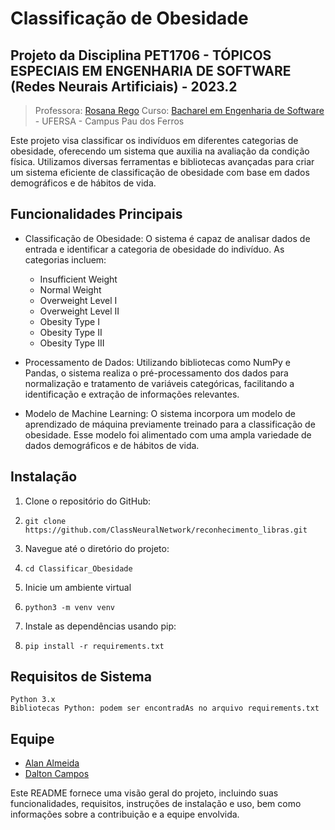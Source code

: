 # Classificação de Obesidade

## Projeto da Disciplina PET1706 - TÓPICOS ESPECIAIS EM ENGENHARIA DE SOFTWARE (Redes Neurais Artificiais) - 2023.2
> Professora: [Rosana Rego](https://github.com/roscibely)
Curso: [Bacharel em Engenharia de Software](https://engsoftwarepaudosferros.ufersa.edu.br/apresentacao/) - UFERSA - Campus Pau dos Ferros

Este projeto visa classificar os indivíduos em diferentes categorias de obesidade, oferecendo um sistema que auxilia na avaliação da condição física. Utilizamos diversas ferramentas e bibliotecas avançadas para criar um sistema eficiente de classificação de obesidade com base em dados demográficos e de hábitos de vida.

## Funcionalidades Principais

* Classificação de Obesidade: O sistema é capaz de analisar dados de entrada e identificar a categoria de obesidade do indivíduo. As categorias incluem:
    - Insufficient Weight
    - Normal Weight
    - Overweight Level I
    - Overweight Level II
    - Obesity Type I
    - Obesity Type II
    - Obesity Type III

* Processamento de Dados: Utilizando bibliotecas como NumPy e Pandas, o sistema realiza o pré-processamento dos dados para normalização e tratamento de variáveis categóricas, facilitando a identificação e extração de informações relevantes.

* Modelo de Machine Learning: O sistema incorpora um modelo de aprendizado de máquina previamente treinado para a classificação de obesidade. Esse modelo foi alimentado com uma ampla variedade de dados demográficos e de hábitos de vida.

## Instalação

1. Clone o repositório do GitHub:
2.     git clone https://github.com/ClassNeuralNetwork/reconhecimento_libras.git

2. Navegue até o diretório do projeto:
2.     cd Classificar_Obesidade

3. Inicie um ambiente virtual
3.     python3 -m venv venv

4. Instale as dependências usando pip:
4.     pip install -r requirements.txt

## Requisitos de Sistema

    Python 3.x
    Bibliotecas Python: podem ser encontradAs no arquivo requirements.txt

## Equipe

- [Alan Almeida](https://github.com/AlanTddy) 
- [Dalton Campos](https://github.com/daltonfcampos) 


Este README fornece uma visão geral do projeto, incluindo suas funcionalidades, requisitos, instruções de instalação e uso, bem como informações sobre a contribuição e a equipe envolvida.
